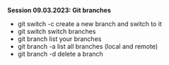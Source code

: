 **Session 09.03.2023: Git branches**

- git switch -c <branchname> create a new branch and switch to it
- git switch <branchname> switch branches
- git branch list your branches
- git branch -a list all branches (local and remote)
- git branch -d <branchname> delete a branch
